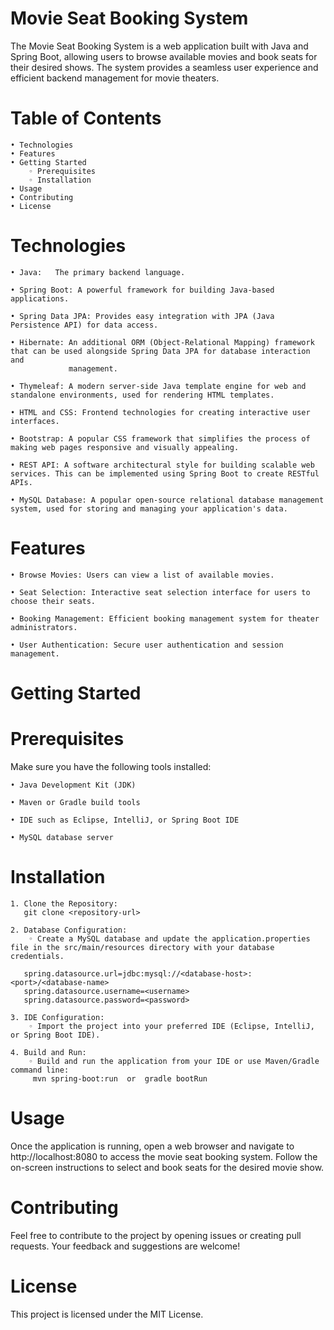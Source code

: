
# Movie Seat Booking System
The Movie Seat Booking System is a web application built with Java and Spring Boot, allowing users to browse available movies and book seats for their desired shows. The system provides a seamless user experience and efficient backend management for movie theaters.
# Table of Contents
    • Technologies
    • Features
    • Getting Started
        ◦ Prerequisites
        ◦ Installation
    • Usage
    • Contributing
    • License
# Technologies

    • Java:   The primary backend language.
    
    • Spring Boot: A powerful framework for building Java-based applications.
    
    • Spring Data JPA: Provides easy integration with JPA (Java Persistence API) for data access.
    
    • Hibernate: An additional ORM (Object-Relational Mapping) framework that can be used alongside Spring Data JPA for database interaction and 
                 management.
                 
    • Thymeleaf: A modern server-side Java template engine for web and standalone environments, used for rendering HTML templates.
    
    • HTML and CSS: Frontend technologies for creating interactive user interfaces.
    
    • Bootstrap: A popular CSS framework that simplifies the process of making web pages responsive and visually appealing.
    
    • REST API: A software architectural style for building scalable web services. This can be implemented using Spring Boot to create RESTful APIs.
    
    • MySQL Database: A popular open-source relational database management system, used for storing and managing your application's data.
      
# Features

    • Browse Movies: Users can view a list of available movies.
    
    • Seat Selection: Interactive seat selection interface for users to choose their seats.
    
    • Booking Management: Efficient booking management system for theater administrators.
    
    • User Authentication: Secure user authentication and session management.
    
# Getting Started

# Prerequisites
Make sure you have the following tools installed:

    • Java Development Kit (JDK)
    
    • Maven or Gradle build tools
    
    • IDE such as Eclipse, IntelliJ, or Spring Boot IDE
    
    • MySQL database server
    
# Installation
    1. Clone the Repository:
       git clone <repository-url>
       
    2. Database Configuration:
        ◦ Create a MySQL database and update the application.properties file in the src/main/resources directory with your database credentials.
        
       spring.datasource.url=jdbc:mysql://<database-host>:<port>/<database-name>
       spring.datasource.username=<username>
       spring.datasource.password=<password>
       
    3. IDE Configuration:
        ◦ Import the project into your preferred IDE (Eclipse, IntelliJ, or Spring Boot IDE).
        
    4. Build and Run:
        ◦ Build and run the application from your IDE or use Maven/Gradle command line:
         mvn spring-boot:run  or  gradle bootRun
# Usage
Once the application is running, open a web browser and navigate to http://localhost:8080 to access the movie seat booking system. Follow the on-screen instructions to select and book seats for the desired movie show.

# Contributing
Feel free to contribute to the project by opening issues or creating pull requests. Your feedback and suggestions are welcome!

# License

This project is licensed under the MIT License.



